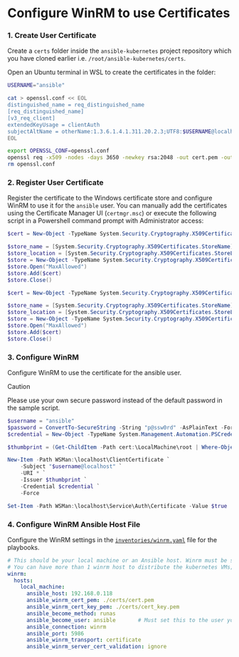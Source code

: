 # Configure WinRM to use Certificates

### 1. Create User Certificate

Create a `certs` folder inside the `ansible-kubernetes` project repository which you have cloned earlier i.e. `/root/ansible-kubernetes/certs`.

Open an Ubuntu terminal in WSL to create the certificates in the folder:
```bash
USERNAME="ansible"

cat > openssl.conf << EOL
distinguished_name = req_distinguished_name
[req_distinguished_name]
[v3_req_client]
extendedKeyUsage = clientAuth
subjectAltName = otherName:1.3.6.1.4.1.311.20.2.3;UTF8:$USERNAME@localhost
EOL

export OPENSSL_CONF=openssl.conf
openssl req -x509 -nodes -days 3650 -newkey rsa:2048 -out cert.pem -outform PEM -keyout cert_key.pem -subj "/CN=$USERNAME" -extensions v3_req_client
rm openssl.conf
```

### 2. Register User Certificate

Register the certificate to the Windows certificate store and configure WinRM to use it for the `ansible` user. You can manually add the certificates using the Certificate Manager UI (`certmgr.msc`) or execute the following script in a Powershell command prompt with Administrator access:
```powershell
$cert = New-Object -TypeName System.Security.Cryptography.X509Certificates.X509Certificate2 "\\wsl.localhost\Ubuntu-22.04\root\ansible-kubernetes\certs\cert.pem"

$store_name = [System.Security.Cryptography.X509Certificates.StoreName]::Root
$store_location = [System.Security.Cryptography.X509Certificates.StoreLocation]::LocalMachine
$store = New-Object -TypeName System.Security.Cryptography.X509Certificates.X509Store -ArgumentList $store_name, $store_location
$store.Open("MaxAllowed")
$store.Add($cert)
$store.Close()

$cert = New-Object -TypeName System.Security.Cryptography.X509Certificates.X509Certificate2 "\\wsl.localhost\Ubuntu-22.04\root\ansible-kubernetes\certs\cert.pem"

$store_name = [System.Security.Cryptography.X509Certificates.StoreName]::TrustedPeople
$store_location = [System.Security.Cryptography.X509Certificates.StoreLocation]::LocalMachine
$store = New-Object -TypeName System.Security.Cryptography.X509Certificates.X509Store -ArgumentList $store_name, $store_location
$store.Open("MaxAllowed")
$store.Add($cert)
$store.Close()
```

### 3. Configure WinRM

Configure WinRM to use the certificate for the ansible user.

> [!CAUTION]
> Please use your own secure password instead of the default password in the sample script.

```powershell
$username = "ansible"
$password = ConvertTo-SecureString -String "p@ssw0rd" -AsPlainText -Force
$credential = New-Object -TypeName System.Management.Automation.PSCredential -ArgumentList $username, $password

$thumbprint = (Get-ChildItem -Path cert:\LocalMachine\root | Where-Object { $_.Subject -eq "CN=$username" }).Thumbprint

New-Item -Path WSMan:\localhost\ClientCertificate `
    -Subject "$username@localhost" `
    -URI * `
    -Issuer $thumbprint `
    -Credential $credential `
    -Force

Set-Item -Path WSMan:\localhost\Service\Auth\Certificate -Value $true
```

### 4. Configure WinRM Ansible Host File
Configure the WinRM settings in the [`inventories/winrm.yaml`](../inventories/winrm.yaml) file for the playbooks.
```yaml
# This should be your local machine or an Ansible host. Winrm must be setup correctly for this to work.
# You can have more than 1 winrm host to distribute the kubernetes VMs; remember to set the winrm_host.
winrm:
  hosts:
    local_machine:
      ansible_host: 192.168.0.118
      ansible_winrm_cert_pem: ./certs/cert.pem
      ansible_winrm_cert_key_pem: ./certs/cert_key.pem
      ansible_become_method: runas
      ansible_become_user: ansible       # Must set this to the user you created
      ansible_connection: winrm
      ansible_port: 5986
      ansible_winrm_transport: certificate
      ansible_winrm_server_cert_validation: ignore
```